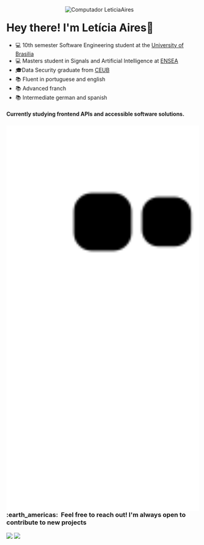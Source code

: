<img src="https://user-images.githubusercontent.com/72623771/211886316-b79d876e-0745-4dfa-a51d-ab21899bcb4a.png" min-width="350px" max-width="350px" width="350px" align="right" alt="Computador LeticiaAires">

# Hey there! I'm Letícia Aires📍




- 💻 10th semester Software Engineering student at the <a href="http://www.unb.br">University of Brasilia</a>
- 💻 Masters student in Signals and Artificial Intelligence at <a href="https://www.ensea.fr/fr">ENSEA</a>
- 🎓Data Security graduate from <a href="https://www.uniceub.br/">CEUB</a> 
- 📚 Fluent in portuguese and english
- 📚 Advanced franch
- 📚 Intermediate german and spanish

#### Currently studying frontend APIs and accessible software solutions.

  
<div>
  
 <img src="https://github.com/LeticiaAires/LeticiaAires/blob/output/github-contribution-grid-snake.svg" min-width="900px" max-width="900px" width="900px" align="left" alt="Computador LeticiaAires">
  
  <h3> :earth_americas: &nbsp;Feel free to reach out! I'm always open to contribute to new projects </h3> 
  <a href="https://www.instagram.com/ttuce_/" target="_blank"><img src="https://img.shields.io/badge/-Instagram-%23E4405F?style=for-the-badge&logo=instagram&logoColor=purple" target="_blank"></a>
  <a href = "mailto:leticia.assuncao.aires@gmail.com"><img src="https://img.shields.io/badge/-Gmail-%23333?style=for-the-badge&logo=gmail&logoColor=purple" target="_blank"></a>
